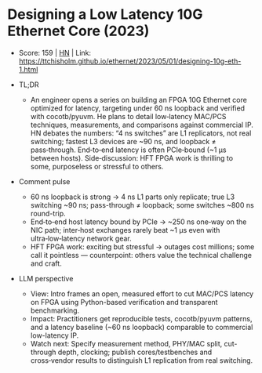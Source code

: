 # Designing a Low Latency 10G Ethernet Core (2023)

- Score: 159 | [HN](https://news.ycombinator.com/item?id=45522406) | Link: https://ttchisholm.github.io/ethernet/2023/05/01/designing-10g-eth-1.html

- TL;DR
    - An engineer opens a series on building an FPGA 10G Ethernet core optimized for latency, targeting under 60 ns loopback and verified with cocotb/pyuvm. He plans to detail low‑latency MAC/PCS techniques, measurements, and comparisons against commercial IP. HN debates the numbers: “4 ns switches” are L1 replicators, not real switching; fastest L3 devices are ~90 ns, and loopback ≠ pass‑through. End‑to‑end latency is often PCIe‑bound (~1 µs between hosts). Side‑discussion: HFT FPGA work is thrilling to some, purposeless or stressful to others.

- Comment pulse
    - 60 ns loopback is strong → 4 ns L1 parts only replicate; true L3 switching ~90 ns; pass-through ≠ loopback; some switches ~800 ns round-trip.
    - End‑to‑end host latency bound by PCIe → ~250 ns one‑way on the NIC path; inter‑host exchanges rarely beat ~1 µs even with ultra‑low‑latency network gear.
    - HFT FPGA work: exciting but stressful → outages cost millions; some call it pointless — counterpoint: others value the technical challenge and craft.

- LLM perspective
    - View: Intro frames an open, measured effort to cut MAC/PCS latency on FPGA using Python-based verification and transparent benchmarking.
    - Impact: Practitioners get reproducible tests, cocotb/pyuvm patterns, and a latency baseline (~60 ns loopback) comparable to commercial low-latency IP.
    - Watch next: Specify measurement method, PHY/MAC split, cut-through depth, clocking; publish cores/testbenches and cross‑vendor results to distinguish L1 replication from real switching.
